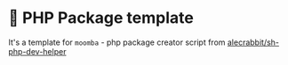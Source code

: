 # 🐇 PHP Package template

It's a template for `moomba` - php package creator script from [alecrabbit/sh-php-dev-helper](https://github.com/alecrabbit/sh-php-dev-helper)
